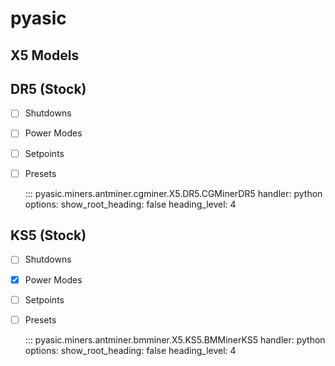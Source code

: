 # pyasic
## X5 Models

## DR5 (Stock)

- [ ] Shutdowns
- [ ] Power Modes
- [ ] Setpoints
- [ ] Presets

    ::: pyasic.miners.antminer.cgminer.X5.DR5.CGMinerDR5
    handler: python
    options:
        show_root_heading: false
        heading_level: 4

## KS5 (Stock)

- [ ] Shutdowns
- [x] Power Modes
- [ ] Setpoints
- [ ] Presets

    ::: pyasic.miners.antminer.bmminer.X5.KS5.BMMinerKS5
    handler: python
    options:
        show_root_heading: false
        heading_level: 4

